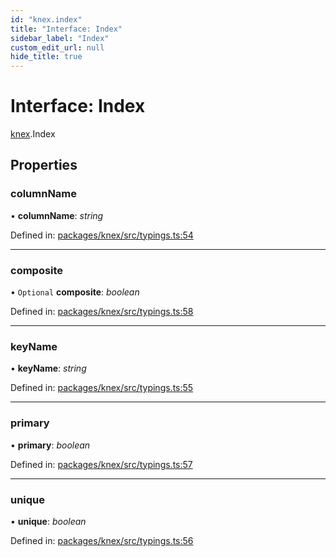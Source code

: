 ```yaml
---
id: "knex.index"
title: "Interface: Index"
sidebar_label: "Index"
custom_edit_url: null
hide_title: true
---
```


# Interface: Index

[knex](../modules/knex.md).Index

## Properties

### columnName

• **columnName**: *string*

Defined in: [packages/knex/src/typings.ts:54](https://github.com/mikro-orm/mikro-orm/blob/bcf1a0899b/packages/knex/src/typings.ts#L54)

___

### composite

• `Optional` **composite**: *boolean*

Defined in: [packages/knex/src/typings.ts:58](https://github.com/mikro-orm/mikro-orm/blob/bcf1a0899b/packages/knex/src/typings.ts#L58)

___

### keyName

• **keyName**: *string*

Defined in: [packages/knex/src/typings.ts:55](https://github.com/mikro-orm/mikro-orm/blob/bcf1a0899b/packages/knex/src/typings.ts#L55)

___

### primary

• **primary**: *boolean*

Defined in: [packages/knex/src/typings.ts:57](https://github.com/mikro-orm/mikro-orm/blob/bcf1a0899b/packages/knex/src/typings.ts#L57)

___

### unique

• **unique**: *boolean*

Defined in: [packages/knex/src/typings.ts:56](https://github.com/mikro-orm/mikro-orm/blob/bcf1a0899b/packages/knex/src/typings.ts#L56)
